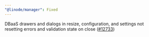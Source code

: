 ```yaml
---
"@linode/manager": Fixed
---
```


DBaaS drawers and dialogs in resize, configuration, and settings not resetting errors and validation state on close ([#12733](https://github.com/linode/manager/pull/12733))
